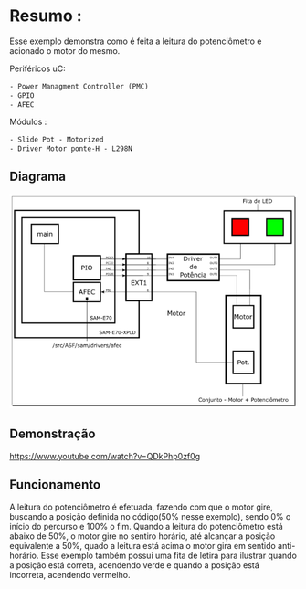 # Resumo :

Esse exemplo demonstra como é feita a leitura do potenciômetro e acionado o motor do mesmo.

Periféricos uC:

    - Power Managment Controller (PMC)
    - GPIO
	- AFEC
 
Módulos : 

    - Slide Pot - Motorized
	- Driver Motor ponte-H - L298N

## Diagrama

![](Potenciometro_Motorizado.png)

## Demonstração

https://www.youtube.com/watch?v=QDkPhp0zf0g

## Funcionamento

A leitura do potenciômetro é efetuada, fazendo com que o motor gire, buscando a posição definida no código(50% nesse exemplo), sendo 0% o início do percurso e 100% o fim.
Quando a leitura do potenciômetro está abaixo de 50%, o motor gire no sentiro horário, até alcançar a posição equivalente a 50%, quado a leitura está acima o motor gira
em sentido anti-horário.
Esse exemplo também possui uma fita de letira para ilustrar quando a posição está correta, acendendo verde e quando a posição está incorreta, acendendo vermelho.
